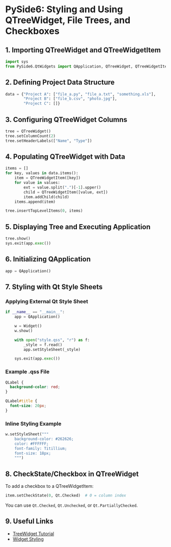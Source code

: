 # PySide6: Styling and Using QTreeWidget, File Trees, and Checkboxes

## 1. Importing QTreeWidget and QTreeWidgetItem

```python
import sys
from PySide6.QtWidgets import QApplication, QTreeWidget, QTreeWidgetItem
```

## 2. Defining Project Data Structure

```python
data = {"Project A": ["file_a.py", "file_a.txt", "something.xls"],
        "Project B": ["file_b.csv", "photo.jpg"],
        "Project C": []}
```

## 3. Configuring QTreeWidget Columns

```python
tree = QTreeWidget()
tree.setColumnCount(2)
tree.setHeaderLabels(["Name", "Type"])
```

## 4. Populating QTreeWidget with Data

```python
items = []
for key, values in data.items():
    item = QTreeWidgetItem([key])
    for value in values:
        ext = value.split(".")[-1].upper()
        child = QTreeWidgetItem([value, ext])
        item.addChild(child)
    items.append(item)

tree.insertTopLevelItems(0, items)
```

## 5. Displaying Tree and Executing Application

```python
tree.show()
sys.exit(app.exec())
```

## 6. Initializing QApplication

```python
app = QApplication()
```

## 7. Styling with Qt Style Sheets

### Applying External Qt Style Sheet

```python
if __name__ == "__main__":
    app = QApplication()

    w = Widget()
    w.show()

    with open("style.qss", "r") as f:
        _style = f.read()
        app.setStyleSheet(_style)

    sys.exit(app.exec())
```

### Example .qss File

```css
QLabel {
  background-color: red;
}

QLabel#title {
  font-size: 20px;
}
```

### Inline Styling Example

```python
w.setStyleSheet("""
    background-color: #262626;
    color: #FFFFFF;
    font-family: Titillium;
    font-size: 18px;
    """)
```

## 8. CheckState/Checkbox in QTreeWidget

To add a checkbox to a QTreeWidgetItem:

```python
item.setCheckState(0, Qt.Checked)  # 0 = column index
```

You can use `Qt.Checked`, `Qt.Unchecked`, or `Qt.PartiallyChecked`.

## 9. Useful Links

- [TreeWidget Tutorial](https://github.com/pyside/pyside-setup/blob/dev/sources/pyside6/doc/tutorials/basictutorial/treewidget.rst)
- [Widget Styling](https://github.com/pyside/pyside-setup/blob/dev/sources/pyside6/doc/tutorials/basictutorial/widgetstyling.rst)
